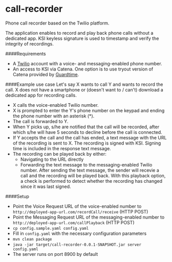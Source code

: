# call-recorder
Phone call recorder based on the Twilio platform.

The application enables to record and play back phone calls without a dedicated app. KSI keyless signature is used to timestamp and verify the integrity of recordings.

####Requirements  
* A [Twilio](http://www.twilio.com) account with a voice- and messaging-enabled phone number.
* An access to KSI via Catena. One option is to use tryout version of Catena provided by [Guardtime](https://guardtime.com/technology/blockchain-developers).

####Example use case
Let's say X wants to call Y and wants to record the call. X does not have a smartphone or (doesn't want to / can't) download a dedicated app for recording calls.

* X calls the voice-enabled Twilio number.
* X is prompted to enter the Y's phone number on the keypad and ending the phone number with an asterisk (*).
* The call is forwarded to Y.
* When Y picks up, s/he are notified that the call will be recorded, after which s/he will have 5 seconds to decline before the call is connected.
* If Y accepts the call and the call has ended, a text message with the URL of the recording is sent to X. The recording is signed with KSI. Signing time is included in the response text message.
* The recording can be played back by either:
  * Navigating to the URL directly
  * Forwarding the text message to the messaging-enabled Twilio number. After sending the text message, the sender will recevie a call and the recording will be played back. With this playback option, a check is performed to detect whether the recording has changed since it was last signed.


####Setup
* Point the Voice Request URL of the voice-enabled number to  
`http://deployed-app-url.com/recordCall/receive` (HTTP POST)
* Point the Messaging Request URL of the messaging-enabled number to  
`http://deployed-app-url.com/callPlayback` (HTTP POST)
* `cp config.sample.yaml config.yaml`
* Fill in `config.yaml` with the necessary configuration parameters
* `mvn clean package`
* `java -jar target/call-recorder-0.0.1-SNAPSHOT.jar server config.yaml`
* The server runs on port 8900 by default
